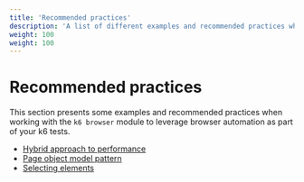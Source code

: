 ```yaml
---
title: 'Recommended practices'
description: 'A list of different examples and recommended practices when working with the k6 browser module'
weight: 100
weight: 100
---
```


# Recommended practices

This section presents some examples and recommended practices when working with the `k6 browser` module to leverage browser automation as part of your k6 tests.

- [Hybrid approach to performance](https://grafana.com/docs/k6/<K6_VERSION>/using-k6-browser/recommended-practices/hybrid-approach-to-performance)
- [Page object model pattern](https://grafana.com/docs/k6/<K6_VERSION>/using-k6-browser/recommended-practices/page-object-model-pattern)
- [Selecting elements](https://grafana.com/docs/k6/<K6_VERSION>/using-k6-browser/recommended-practices/selecting-elements)
